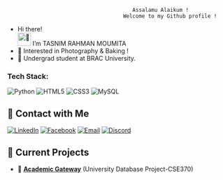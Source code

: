                                             Assalamu Alaikum !
                                         Welcome to my Github profile !  
                                                                                                                       
- Hi there!<picture>
  <source srcset="https://fonts.gstatic.com/s/e/notoemoji/latest/1f44b_1f3fd/512.webp" type="image/webp">                                              
  <img src="https://fonts.gstatic.com/s/e/notoemoji/latest/1f44b_1f3fd/512.gif" alt="👋" width="30" height="30">
  </picture> I’m TASNIM RAHMAN MOUMITA
- 👀 Interested in Photography & Baking !
- 🌱 Undergrad student at BRAC University.
                                                                                                                             
<!---
MOUMITASNIM/MOUMITASNIM is a ✨ special ✨ repository because its `README.md` (this file) appears on your GitHub profile.
You can click the Preview link to take a look at your changes.
--->
### Tech Stack:
![Python](https://img.shields.io/badge/Python-%233776AB.svg?style=flat&logo=python&logoColor=white)
![HTML5](https://img.shields.io/badge/HTML5-%23E34F26.svg?style=flat&logo=html5&logoColor=white)
![CSS3](https://img.shields.io/badge/CSS3-%231572B6.svg?style=flat&logo=css3&logoColor=white)
![MySQL](https://img.shields.io/badge/MySQL-%2300f.svg?style=flat&logo=mysql&logoColor=white)

## 📩 Contact with Me
[![LinkedIn](https://img.shields.io/badge/LinkedIn-%230077B5.svg?style=flat&logo=linkedin&logoColor=white)](https://www.linkedin.com/in/moumitasnim2020/)
[![Facebook](https://img.shields.io/badge/Facebook-%231877F2.svg?style=flat&logo=facebook&logoColor=white)](https://www.facebook.com/moumita.tasnim.200320ss/)
[![Email](https://img.shields.io/badge/Email-D14836?style=flat&logo=gmail&logoColor=white)](mailto:tasnimr025@gmail.com)
[![Discord](https://img.shields.io/badge/Discord-%237289DA.svg?style=flat&logo=discord&logoColor=white)](https://discord.com/users/977944725984256110)

## 📌 Current Projects
- 🔹 **[Academic Gateway](https://github.com/MOUMITASNIM/BRACU-Academics/tree/main/CSE370/Project_Academic_Gateway)** (University Database Project-CSE370)



